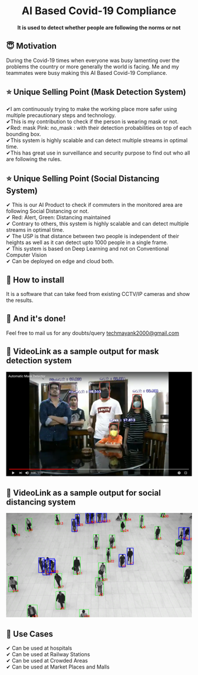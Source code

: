 <h1 align="center">AI Based Covid-19 Compliance</h1>

<div align= "center">
  <h4>It is used to detect whether people are following the norms or not</h4>
</div>

## :innocent: Motivation
During the Covid-19 times when everyone was busy lamenting over the problems the country or more generally the world is facing. Me and my teammates were busy making this AI Based
Covid-19 Compliance.

 
## :star: Unique Selling Point (Mask Detection System)
✔I am continuously trying to make the working place more safer using multiple precautionary steps and technology.<br />
✔This is my contribution to check if the person is wearing mask or not.<br />
✔Red: mask Pink: no_mask : with their detection probabilities on top of each bounding box.<br />
✔This system is highly scalable and can detect multiple streams in optimal time.<br />
✔This has great use in surveillance and security purpose to find out who all are following the rules.<br />

## :star: Unique Selling Point (Social Distancing System)
✔ This is our AI Product to check if commuters in the monitored area are following Social Distancing or not.<br />
✔ Red: Alert, Green: Distancing maintained<br />
✔ Contrary to others, this system is highly scalable and can detect multiple streams in optimal time.<br />
✔ The USP is that distance between two people is independent of their heights as well as it can detect upto 1000 people in a single frame.<br />
✔ This system is based on Deep Learning and not on Conventional Computer Vision<br />
✔ Can be deployed on edge and cloud both.<br />

## :key: How to install
It is a software that can take feed from existing CCTV/IP cameras and show the results. 

## :clap: And it's done!
Feel free to mail us for any doubts/query 
techmayank2000@gmail.com

## :clap: VideoLink as a sample output for mask detection system
[![Watch the video](https://github.com/tech-mayank/AI-Based-Mask-Detection-System-/blob/master/thumbnail.png)](https://www.youtube.com/watch?v=u7VBWjoKNkQ)

## :clap: VideoLink as a sample output for social distancing system
[![Watch the video](https://github.com/tech-mayank/AI-Based-Mask-Detection-System-/blob/master/191.png)](https://youtu.be/taAlsE78Vv4)

## :clap: Use Cases
✔ Can be used at hospitals<br />
✔ Can be used at Railway Stations<br />
✔ Can be used at Crowded Areas<br />
✔ Can be used at Market Places and Malls<br />

